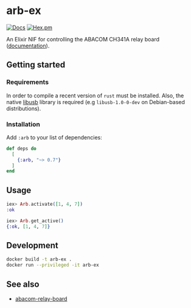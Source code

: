 # arb-ex

[![Docs](https://img.shields.io/badge/hex-docs-green.svg?style=flat)](https://hexdocs.pm/arb_ex)
[![Hex.pm](https://img.shields.io/hexpm/v/arb?color=%23714a94)](http://hex.pm/packages/arb)

An Elixir NIF for controlling the ABACOM CH341A relay board
([documentation](https://hexdocs.pm/arb)).

## Getting started

### Requirements

In order to compile a recent version of `rust` must be installed. Also, the
native [libusb](https://github.com/libusb/libusb) library is required (e.g
`libusb-1.0-0-dev` on Debian-based distributions).

### Installation

Add `:arb` to your list of dependencies:

```elixir
def deps do
  [
    {:arb, "~> 0.7"}
  ]
end
```

## Usage

```elixir
iex> Arb.activate([1, 4, 7])
:ok

iex> Arb.get_active()
{:ok, [1, 4, 7]}
```

## Development

```bash
docker build -t arb-ex .
docker run --privileged -it arb-ex
```

## See also

- [abacom-relay-board](https://github.com/adriankumpf/abacom-relay-board)
